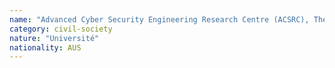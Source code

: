 ```yaml
---
name: "Advanced Cyber Security Engineering Research Centre (ACSRC), The University of Newcastle"
category: civil-society
nature: "Université"
nationality: AUS
---
```

